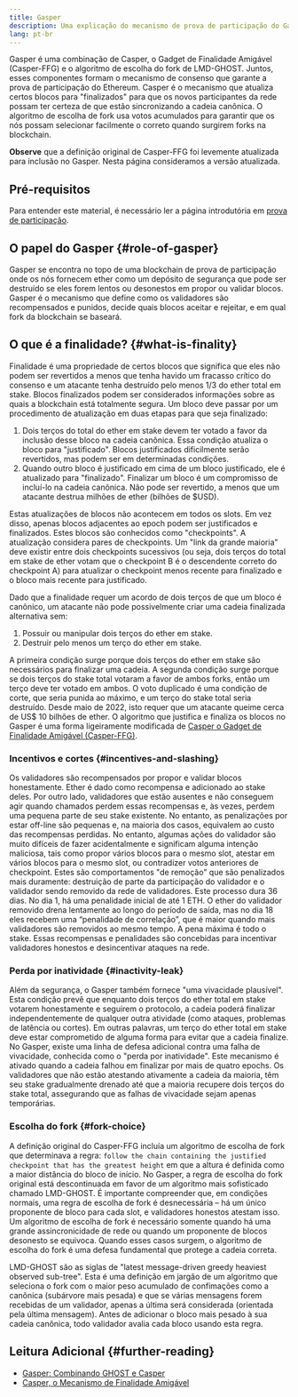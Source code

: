 ```yaml
---
title: Gasper
description: Uma explicação do mecanismo de prova de participação do Gasper.
lang: pt-br
---
```


Gasper é uma combinação de Casper, o Gadget de Finalidade Amigável (Casper-FFG) e o algoritmo de escolha do fork de LMD-GHOST. Juntos, esses componentes formam o mecanismo de consenso que garante a prova de participação do Ethereum. Casper é o mecanismo que atualiza certos blocos para "finalizados" para que os novos participantes da rede possam ter certeza de que estão sincronizando a cadeia canônica. O algoritmo de escolha de fork usa votos acumulados para garantir que os nós possam selecionar facilmente o correto quando surgirem forks na blockchain.

**Observe** que a definição original de Casper-FFG foi levemente atualizada para inclusão no Gasper. Nesta página consideramos a versão atualizada.

## Pré-requisitos

Para entender este material, é necessário ler a página introdutória em [prova de participação](/developers/docs/consensus-mechanisms/pos/).

## O papel do Gasper \{#role-of-gasper}

Gasper se encontra no topo de uma blockchain de prova de participação onde os nós fornecem ether como um depósito de segurança que pode ser destruído se eles forem lentos ou desonestos em propor ou validar blocos. Gasper é o mecanismo que define como os validadores são recompensados e punidos, decide quais blocos aceitar e rejeitar, e em qual fork da blockchain se baseará.

## O que é a finalidade? \{#what-is-finality}

Finalidade é uma propriedade de certos blocos que significa que eles não podem ser revertidos a menos que tenha havido um fracasso crítico do consenso e um atacante tenha destruído pelo menos 1/3 do ether total em stake. Blocos finalizados podem ser considerados informações sobre as quais a blockchain está totalmente segura. Um bloco deve passar por um procedimento de atualização em duas etapas para que seja finalizado:

1. Dois terços do total do ether em stake devem ter votado a favor da inclusão desse bloco na cadeia canônica. Essa condição atualiza o bloco para "justificado". Blocos justificados dificilmente serão revertidos, mas podem ser em determinadas condições.
2. Quando outro bloco é justificado em cima de um bloco justificado, ele é atualizado para "finalizado". Finalizar um bloco é um compromisso de incluí-lo na cadeia canônica. Não pode ser revertido, a menos que um atacante destrua milhões de ether (bilhões de $USD).

Estas atualizações de blocos não acontecem em todos os slots. Em vez disso, apenas blocos adjacentes ao epoch podem ser justificados e finalizados. Estes blocos são conhecidos como "checkpoints". A atualização considera pares de checkpoints. Um "link da grande maioria" deve existir entre dois checkpoints sucessivos (ou seja, dois terços do total em stake de ether votam que o checkpoint B é o descendente correto do checkpoint A) para atualizar o checkpoint menos recente para finalizado e o bloco mais recente para justificado.

Dado que a finalidade requer um acordo de dois terços de que um bloco é canônico, um atacante não pode possivelmente criar uma cadeia finalizada alternativa sem:

1. Possuir ou manipular dois terços do ether em stake.
2. Destruir pelo menos um terço do ether em stake.

A primeira condição surge porque dois terços do ether em stake são necessários para finalizar uma cadeia. A segunda condição surge porque se dois terços do stake total votaram a favor de ambos forks, então um terço deve ter votado em ambos. O voto duplicado é uma condição de corte, que seria punida ao máximo, e um terço do stake total seria destruído. Desde maio de 2022, isto requer que um atacante queime cerca de US$ 10 bilhões de ether. O algoritmo que justifica e finaliza os blocos no Gasper é uma forma ligeiramente modificada de [Casper o Gadget de Finalidade Amigável (Casper-FFG)](https://arxiv.org/pdf/1710.09437.pdf).

### Incentivos e cortes \{#incentives-and-slashing}

Os validadores são recompensados por propor e validar blocos honestamente. Ether é dado como recompensa e adicionado ao stake deles. Por outro lado, validadores que estão ausentes e não conseguem agir quando chamados perdem essas recompensas e, às vezes, perdem uma pequena parte de seu stake existente. No entanto, as penalizações por estar off-line são pequenas e, na maioria dos casos, equivalem ao custo das recompensas perdidas. No entanto, algumas ações do validador são muito difíceis de fazer acidentalmente e significam alguma intenção maliciosa, tais como propor vários blocos para o mesmo slot, atestar em vários blocos para o mesmo slot, ou contradizer votos anteriores de checkpoint. Estes são comportamentos "de remoção" que são penalizados mais duramente: destruição de parte da participação do validador e o validador sendo removido da rede de validadores. Este processo dura 36 dias. No dia 1, há uma penalidade inicial de até 1 ETH. O ether do validador removido drena lentamente ao longo do período de saída, mas no dia 18 eles recebem uma “penalidade de correlação”, que é maior quando mais validadores são removidos ao mesmo tempo. A pena máxima é todo o stake. Essas recompensas e penalidades são concebidas para incentivar validadores honestos e desincentivar ataques na rede.

### Perda por inatividade \{#inactivity-leak}

Além da segurança, o Gasper também fornece "uma vivacidade plausível". Esta condição prevê que enquanto dois terços do ether total em stake votarem honestamente e seguirem o protocolo, a cadeia poderá finalizar independentemente de qualquer outra atividade (como ataques, problemas de latência ou cortes). Em outras palavras, um terço do ether total em stake deve estar comprometido de alguma forma para evitar que a cadeia finalize. No Gasper, existe uma linha de defesa adicional contra uma falha de vivacidade, conhecida como o "perda por inatividade". Este mecanismo é ativado quando a cadeia falhou em finalizar por mais de quatro epochs. Os validadores que não estão atestando ativamente a cadeia da maioria, têm seu stake gradualmente drenado até que a maioria recupere dois terços do stake total, assegurando que as falhas de vivacidade sejam apenas temporárias.

### Escolha do fork \{#fork-choice}

A definição original do Casper-FFG incluía um algoritmo de escolha de fork que determinava a regra: `follow the chain containing the justified checkpoint that has the greatest height` em que a altura é definida como a maior distância do bloco de início. No Gasper, a regra de escolha do fork original está descontinuada em favor de um algoritmo mais sofisticado chamado LMD-GHOST. É importante compreender que, em condições normais, uma regra de escolha de fork é desnecessária – há um único proponente de bloco para cada slot, e validadores honestos atestam isso. Um algoritmo de escolha de fork é necessário somente quando há uma grande assincronicidade de rede ou quando um proponente de blocos desonesto se equivoca. Quando esses casos surgem, o algoritmo de escolha do fork é uma defesa fundamental que protege a cadeia correta.

LMD-GHOST são as siglas de "latest message-driven greedy heaviest observed sub-tree". Esta é uma definição em jargão de um algoritmo que seleciona o fork com o maior peso acumulado de confimações como a canônica (subárvore mais pesada) e que se várias mensagens forem recebidas de um validador, apenas a última será considerada (orientada pela última mensagem). Antes de adicionar o bloco mais pesado à sua cadeia canônica, todo validador avalia cada bloco usando esta regra.

## Leitura Adicional \{#further-reading}

- [Gasper: Combinando GHOST e Casper](https://arxiv.org/pdf/2003.03052.pdf)
- [Casper, o Mecanismo de Finalidade Amigável](https://arxiv.org/pdf/1710.09437.pdf)

